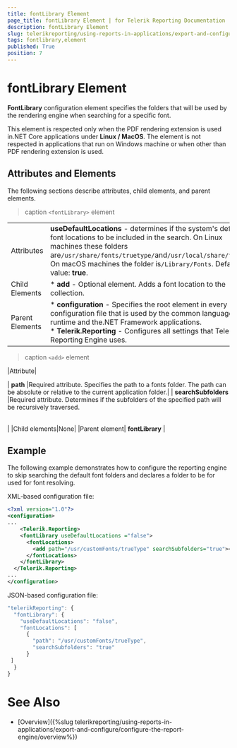 ```yaml
---
title: fontLibrary Element
page_title: fontLibrary Element | for Telerik Reporting Documentation
description: fontLibrary Element
slug: telerikreporting/using-reports-in-applications/export-and-configure/configure-the-report-engine/fontlibrary-element
tags: fontlibrary,element
published: True
position: 7
---
```


# fontLibrary Element



__FontLibrary__ configuration element specifies the folders that will be used by the rendering engine when searching for a specific font.       

This element is respected only when the PDF rendering extension is used in.NET Core applications under __Linux / MacOS__.         The element is not respected in applications that run on Windows machine or when other than PDF rendering extension is used.       

## Attributes and Elements

The following sections describe attributes, child elements, and parent elements.

>caption ```<fontLibrary>``` element

|   |   |
| ------ | ------ |
Attributes| __useDefaultLocations__ - determines if the system's default font locations to be included in the search.                 On Linux machines these folders are`/usr/share/fonts/truetype/`and`/usr/local/share/fonts`.                 On macOS machines the folder is`/Library/Fonts`.                 Default value: __true__.|
|Child Elements|*  __add__ - Optional element. Adds a font location to the collection.|
|Parent Elements|*  __configuration__ - Specifies the root element in every configuration file that is used by                     the common language runtime and the.NET Framework applications.<br/>*  __Telerik.Reporting__ - Configures all settings that Telerik Reporting Engine uses.|

>caption ```<add>``` element

|Attribute|

| __path__ |Required attribute. Specifies the path to a fonts folder. The path can be absolute or relative to the current application folder.|
| __searchSubfolders__ |Required attribute. Determines if the subfolders of the specified path will be recursively traversed.

|   |   |
| ------ | ------ |
|
|Child elements|None|
|Parent element| __fontLibrary__ |

## Example

The following example demonstrates how to configure the reporting engine to skip searching the default font folders and declares a folder to be for used for font resolving.         

XML-based configuration file:

    
````xml
<?xml version="1.0"?>
<configuration>
...
    <Telerik.Reporting>
    <fontLibrary useDefaultLocations ="false">
      <fontLocations>
        <add path="/usr/customFonts/trueType" searchSubfolders="true"></add>
      </fontLocations>
    </fontLibrary>
  </Telerik.Reporting>
...
</configuration>
````

JSON-based configuration file:

    
````js
"telerikReporting": {
  "fontLibrary": {
    "useDefaultLocations": "false",
    "fontLocations": [
      {
        "path": "/usr/customFonts/trueType",
        "searchSubfolders": "true"
      }
 ]
  }
}
````

# See Also

 

* [Overview]({%slug telerikreporting/using-reports-in-applications/export-and-configure/configure-the-report-engine/overview%})

